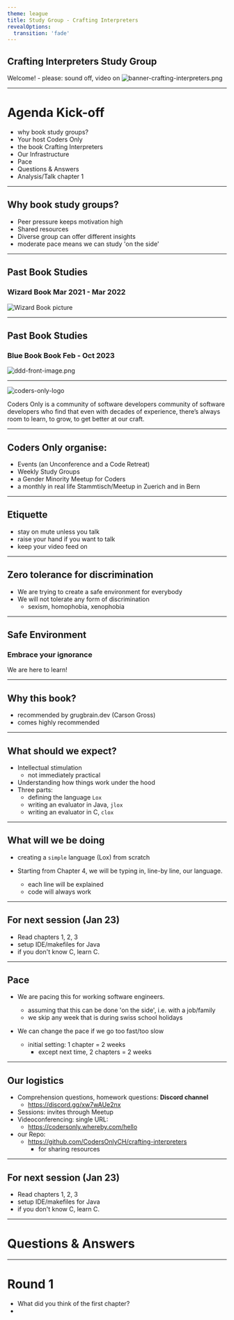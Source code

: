 ```yaml
---
theme: league
title: Study Group - Crafting Interpreters
revealOptions:
  transition: 'fade'
---
```


## Crafting Interpreters Study Group

Welcome! - please: sound off, video on
![banner-crafting-interpreters.png](banner-crafting-interpreters.png)

---

# Agenda Kick-off

- why book study groups?
- Your host Coders Only
- the book Crafting Interpreters
- Our Infrastructure
- Pace
- Questions & Answers
- Analysis/Talk chapter 1

---

## Why book study groups?

- Peer pressure keeps motivation high
- Shared resources
- Diverse group can offer different insights
- moderate pace means we can study 'on the side'
---

## Past Book Studies

### Wizard Book Mar 2021 - Mar 2022

![Wizard Book picture](Wizard-book-meetup.png)

---

## Past Book Studies

### Blue Book Book Feb - Oct 2023

![ddd-front-image.png](ddd-front-image.png)

---

![coders-only-logo](coders-only-logo.jpg)

Coders Only is a community of software developers community of software developers who find that even with decades of
experience, there’s always room to learn, to grow, to get better at our craft.
 
---

## Coders Only organise:

- Events (an Unconference and a Code Retreat)
- Weekly Study Groups
- a Gender Minority Meetup for Coders
- a monthly in real life Stammtisch/Meetup in Zuerich and in Bern

---

## Etiquette

- stay on mute unless you talk
- raise your hand if you want to talk
- keep your video feed on

---

## Zero tolerance for discrimination

- We are trying to create a safe environment for everybody
- We will not tolerate any form of discrimination
    - sexism, homophobia, xenophobia

---

## Safe Environment

### Embrace your ignorance

We are here to learn!

---
## Why this book? 

- recommended by grugbrain.dev (Carson Gross)
- comes highly recommended

---
## What should we expect?

- Intellectual stimulation
  - not immediately practical
- Understanding how things work under the hood
- Three parts:
  - defining the language `Lox`
  - writing an evaluator in Java, `jlox`
  - writing an evaluator in C, `clox`

---
## What will we be doing

- creating a `simple` language (Lox) from scratch

- Starting from Chapter 4, we will be typing in, line-by line, our language.
  - each line will be explained
  - code will always work

---

## For next session (Jan 23)

- Read chapters 1, 2, 3
- setup IDE/makefiles for Java
- if you don't know C, learn C.

---

## Pace

- We are pacing this for working software engineers.
    - assuming that this can be done 'on the side', i.e. with a job/family
    - we skip any week that is during swiss school holidays

- We can change the pace if we go too fast/too slow
  - initial setting: 1 chapter = 2 weeks
    - except next time, 2 chapters = 2 weeks

---

## Our logistics

- Comprehension questions, homework questions: **Discord channel**
    - https://discord.gg/xw7wAUe2nx
- Sessions: invites through Meetup
- Videoconferencing: single URL:
    - https://codersonly.whereby.com/hello
- our Repo:
    - https://github.com/CodersOnlyCH/crafting-interpreters
        - for sharing resources
---

## For next session (Jan 23)

- Read chapters 1, 2, 3
- setup IDE/makefiles for Java
- if you don't know C, learn C.

---
# Questions & Answers

---

# Round 1

- What did you think of the first chapter?
- 